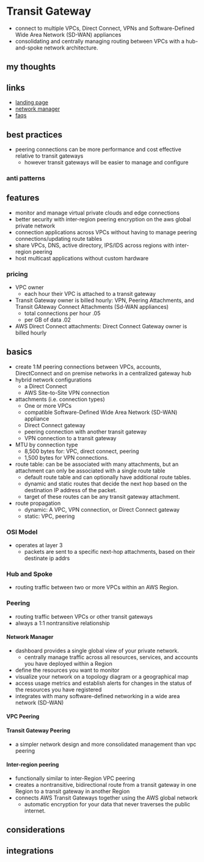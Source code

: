 # Transit Gateway

- connect to multiple VPCs, Direct Connect, VPNs and Software-Defined Wide Area Network (SD-WAN) appliances
- consolidating and centrally managing routing between VPCs with a hub-and-spoke network architecture.

## my thoughts

## links

- [landing page](https://aws.amazon.com/transit-gateway/?did=ap_card&trk=ap_card)
- [network manager](https://aws.amazon.com/transit-gateway/network-manager/)
- [faqs](https://aws.amazon.com/transit-gateway/faqs/)

## best practices

- peering connections can be more performance and cost effective relative to transit gateways
  - however transit gateways will be easier to manage and configure

### anti patterns

## features

- monitor and manage virtual private clouds and edge connections
- better security with inter-region peering encryption on the aws global private network
- connection applications across VPCs without having to manage peering connections/updating route tables
- share VPCs, DNS, active directory, IPS/IDS across regions with inter-region peering
- host multicast applications without custom hardware

### pricing

- VPC owner
  - each hour their VPC is attached to a transit gateway
- Transit Gateway owner is billed hourly: VPN, Peering Attachments, and Transit GAteway Connect Attachments (Sd-WAN appliances)
  - total connections per hour .05
  - per GB of data .02
- AWS Direct Connect attachments: Direct Connect Gateway owner is billed hourly

## basics

- create 1:M peering connections between VPCs, accounts, DirectConnect and on premise networks in a centralized gateway hub
- hybrid network configurations
  - a Direct Connect
  - AWS Site-to-Site VPN connection
- attachments (i.e. connection types)
  - One or more VPCs
  - compatible Software-Defined Wide Area Network (SD-WAN) appliance
  - Direct Connect gateway
  - peering connection with another transit gateway
  - VPN connection to a transit gateway
- MTU by connection type
  - 8,500 bytes for: VPC, direct connect, peering
  - 1,500 bytes for VPN connections.
- route table: can be be associated with many attachments, but an attachment can only be associated with a single route table
  - default route table and can optionally have additional route tables.
  - dynamic and static routes that decide the next hop based on the destination IP address of the packet.
  - target of these routes can be any transit gateway attachment.
- route propagation
  - dynamic: A VPC, VPN connection, or Direct Connect gateway
  - static: VPC, peering

### OSI Model

- operates at layer 3
  - packets are sent to a specific next-hop attachments, based on their destinate ip addrs

### Hub and Spoke

- routing traffic between two or more VPCs within an AWS Region.

### Peering

- routing traffic between VPCs or other transit gateways
- always a 1:1 nontransitive relationship

#### Network Manager

- dashboard provides a single global view of your private network.
  - centrally manage traffic across all resources, services, and accounts you have deployed within a Region
- define the resources you want to monitor
- visualize your network on a topology diagram or a geographical map
- access usage metrics and establish alerts for changes in the status of the resources you have registered
- integrates with many software-defined networking in a wide area network (SD-WAN)

#### VPC Peering

#### Transit Gateway Peering

- a simpler network design and more consolidated management than vpc peering

#### Inter-region peering

- functionally similar to inter-Region VPC peering
- creates a nontransitive, bidirectional route from a transit gateway in one Region to a transit gateway in another Region
- connects AWS Transit Gateways together using the AWS global network
  - automatic encryption for your data that never traverses the public internet.

## considerations

## integrations
